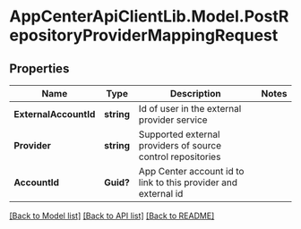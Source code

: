 # AppCenterApiClientLib.Model.PostRepositoryProviderMappingRequest
## Properties

Name | Type | Description | Notes
------------ | ------------- | ------------- | -------------
**ExternalAccountId** | **string** | Id of user in the external provider service | 
**Provider** | **string** | Supported external providers of source control repositories | 
**AccountId** | **Guid?** | App Center account id to link to this provider and external id | 

[[Back to Model list]](../README.md#documentation-for-models) [[Back to API list]](../README.md#documentation-for-api-endpoints) [[Back to README]](../README.md)

